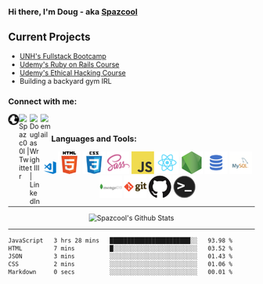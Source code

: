 ### Hi there, I'm Doug - aka [Spazcool][website]

## Current Projects
- [UNH's Fullstack Bootcamp](https://bootcamp.unh.edu/)
- [Udemy's Ruby on Rails Course](https://www.udemy.com/course/learn-ruby-on-rails-from-scratch/learn/lecture/265737#overview)
- [Udemy's Ethical Hacking Course](https://www.udemy.com/course/penetration-testing/)
- Building a backyard gym IRL

### Connect with me:
[<img align="left" alt="spazcool.com" width="22px" src="https://raw.githubusercontent.com/iconic/open-iconic/master/svg/globe.svg" />][website]
[<img align="left" alt="Spazc00l | Twitter" width="22px" src="https://cdn.jsdelivr.net/npm/simple-icons@v3/icons/twitter.svg" />][twitter]
[<img align="left" alt="Douglas Wright III | LinkedIn" width="22px" src="https://cdn.jsdelivr.net/npm/simple-icons@v3/icons/linkedin.svg" />][linkedin]
[<img align="left" alt="email" width="22px" src="https://cdn.jsdelivr.net/npm/simple-icons@v3/icons/gmail.svg" />][email]
<br />

### Languages and Tools:
<p align="center">
    <img alt="Visual Studio Code" width="26px" src="https://raw.githubusercontent.com/github/explore/80688e429a7d4ef2fca1e82350fe8e3517d3494d/topics/visual-studio-code/visual-studio-code.png">
    <img alt="HTML5" width="46px" src="https://raw.githubusercontent.com/github/explore/80688e429a7d4ef2fca1e82350fe8e3517d3494d/topics/html/html.png">
    <img alt="CSS3" width="46px" src="https://raw.githubusercontent.com/github/explore/80688e429a7d4ef2fca1e82350fe8e3517d3494d/topics/css/css.png">
    <img alt="Sass" width="46px" src="https://raw.githubusercontent.com/github/explore/80688e429a7d4ef2fca1e82350fe8e3517d3494d/topics/sass/sass.png">
    <img alt="JavaScript" width="46px" src="https://raw.githubusercontent.com/github/explore/80688e429a7d4ef2fca1e82350fe8e3517d3494d/topics/javascript/javascript.png">
    <img alt="React" width="46px" src="https://raw.githubusercontent.com/github/explore/80688e429a7d4ef2fca1e82350fe8e3517d3494d/topics/react/react.png">
    <img alt="Node.js" width="46px" src="https://raw.githubusercontent.com/github/explore/80688e429a7d4ef2fca1e82350fe8e3517d3494d/topics/nodejs/nodejs.png">
    <img alt="SQL" width="46px" src="https://raw.githubusercontent.com/github/explore/80688e429a7d4ef2fca1e82350fe8e3517d3494d/topics/sql/sql.png">
    <img alt="MySQL" width="46px" src="https://raw.githubusercontent.com/github/explore/80688e429a7d4ef2fca1e82350fe8e3517d3494d/topics/mysql/mysql.png">
    <img alt="MongoDB" width="46px" src="https://raw.githubusercontent.com/github/explore/80688e429a7d4ef2fca1e82350fe8e3517d3494d/topics/mongodb/mongodb.png">
    <img alt="Git" width="46px" src="https://raw.githubusercontent.com/github/explore/80688e429a7d4ef2fca1e82350fe8e3517d3494d/topics/git/git.png">
    <img alt="GitHub" width="46px" src="https://raw.githubusercontent.com/github/explore/78df643247d429f6cc873026c0622819ad797942/topics/github/github.png">
    <img alt="HTML5" width="46px" src="https://raw.githubusercontent.com/github/explore/80688e429a7d4ef2fca1e82350fe8e3517d3494d/topics/terminal/terminal.png">
</p>

---
<p align="center">
    <img alt="Spazcool's Github Stats" src="https://github-readme-stats.vercel.app/api?username=Spazcool&show_icons=true&hide_border=true" />
</p>

---

<!--START_SECTION:waka-->
```text
JavaScript   3 hrs 28 mins   ███████████████████████░░   93.98 % 
HTML         7 mins          █░░░░░░░░░░░░░░░░░░░░░░░░   03.52 % 
JSON         3 mins          ░░░░░░░░░░░░░░░░░░░░░░░░░   01.43 % 
CSS          2 mins          ░░░░░░░░░░░░░░░░░░░░░░░░░   01.06 % 
Markdown     0 secs          ░░░░░░░░░░░░░░░░░░░░░░░░░   00.01 %
```
<!--END_SECTION:waka-->

[website]: http://www.spazcool.com
[twitter]: https://twitter.com/SpazC00l
[linkedin]: https://www.linkedin.com/in/douglaswrightiii/
[email]: mailto:douglas.wrightiii@gmail.com
